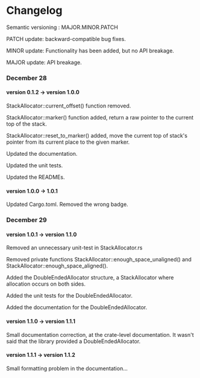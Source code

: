 # Changelog

Semantic versioning : MAJOR.MINOR.PATCH

PATCH update: backward-compatible bug fixes.

MINOR update: Functionality has been added, but no API breakage.

MAJOR update: API breakage.

### December 28
#### version 0.1.2 -> version 1.0.0

StackAllocator::current_offset() function removed.

StackAllocator::marker() function added, return a raw pointer to the current top of the stack.

StackAllocator::reset_to_marker() added, move the current top of stack's pointer from its current place to the given marker.

Updated the documentation. 

Updated the unit tests.

Updated the READMEs.

#### version 1.0.0 -> 1.0.1

Updated Cargo.toml. Removed the wrong badge.

### December 29
#### version 1.0.1 -> version 1.1.0

Removed an unnecessary unit-test in StackAllocator.rs

Removed private functions StackAllocator::enough_space_unaligned() and StackAllocator::enough_space_aligned().

Added the DoubleEndedAllocator structure, a StackAllocator where allocation occurs on both sides.

Added the unit tests for the DoubleEndedAllocator.

Added the documentation for the DoubleEndedAllocator.

#### version 1.1.0 -> version 1.1.1

Small documentation correction, at the crate-level documentation. It wasn't said that the library
provided a DoubleEndedAllocator.

#### version 1.1.1 -> version 1.1.2

Small formatting problem in the documentation...